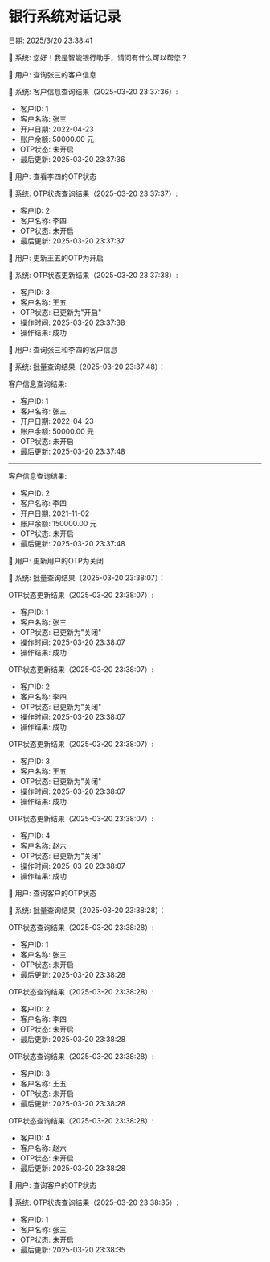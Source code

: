 # 银行系统对话记录

日期: 2025/3/20 23:38:41

🤖 系统: 您好！我是智能银行助手，请问有什么可以帮您？

👤 用户: 查询张三的客户信息

🤖 系统: 客户信息查询结果（2025-03-20 23:37:36）:
- 客户ID: 1
- 客户名称: 张三
- 开户日期: 2022-04-23
- 账户余额: 50000.00 元
- OTP状态: 未开启
- 最后更新: 2025-03-20 23:37:36

👤 用户: 查看李四的OTP状态

🤖 系统: OTP状态查询结果（2025-03-20 23:37:37）:
- 客户ID: 2
- 客户名称: 李四
- OTP状态: 未开启
- 最后更新: 2025-03-20 23:37:37

👤 用户: 更新王五的OTP为开启

🤖 系统: OTP状态更新结果（2025-03-20 23:37:38）:
- 客户ID: 3
- 客户名称: 王五
- OTP状态: 已更新为"开启"
- 操作时间: 2025-03-20 23:37:38
- 操作结果: 成功

👤 用户: 查询张三和李四的客户信息

🤖 系统: 批量查询结果（2025-03-20 23:37:48）：

客户信息查询结果:
- 客户ID: 1
- 客户名称: 张三
- 开户日期: 2022-04-23
- 账户余额: 50000.00 元
- OTP状态: 未开启
- 最后更新: 2025-03-20 23:37:48
----------------------------------------

客户信息查询结果:
- 客户ID: 2
- 客户名称: 李四
- 开户日期: 2021-11-02
- 账户余额: 150000.00 元
- OTP状态: 未开启
- 最后更新: 2025-03-20 23:37:48

👤 用户: 更新用户的OTP为关闭

🤖 系统: 批量查询结果（2025-03-20 23:38:07）：

OTP状态更新结果（2025-03-20 23:38:07）:
- 客户ID: 1
- 客户名称: 张三
- OTP状态: 已更新为"关闭"
- 操作时间: 2025-03-20 23:38:07
- 操作结果: 成功

OTP状态更新结果（2025-03-20 23:38:07）:
- 客户ID: 2
- 客户名称: 李四
- OTP状态: 已更新为"关闭"
- 操作时间: 2025-03-20 23:38:07
- 操作结果: 成功

OTP状态更新结果（2025-03-20 23:38:07）:
- 客户ID: 3
- 客户名称: 王五
- OTP状态: 已更新为"关闭"
- 操作时间: 2025-03-20 23:38:07
- 操作结果: 成功

OTP状态更新结果（2025-03-20 23:38:07）:
- 客户ID: 4
- 客户名称: 赵六
- OTP状态: 已更新为"关闭"
- 操作时间: 2025-03-20 23:38:07
- 操作结果: 成功



👤 用户: 查询客户的OTP状态

🤖 系统: 批量查询结果（2025-03-20 23:38:28）：

OTP状态查询结果（2025-03-20 23:38:28）:
- 客户ID: 1
- 客户名称: 张三
- OTP状态: 未开启
- 最后更新: 2025-03-20 23:38:28

OTP状态查询结果（2025-03-20 23:38:28）:
- 客户ID: 2
- 客户名称: 李四
- OTP状态: 未开启
- 最后更新: 2025-03-20 23:38:28

OTP状态查询结果（2025-03-20 23:38:28）:
- 客户ID: 3
- 客户名称: 王五
- OTP状态: 未开启
- 最后更新: 2025-03-20 23:38:28

OTP状态查询结果（2025-03-20 23:38:28）:
- 客户ID: 4
- 客户名称: 赵六
- OTP状态: 未开启
- 最后更新: 2025-03-20 23:38:28



👤 用户: 查询客户的OTP状态

🤖 系统: OTP状态查询结果（2025-03-20 23:38:35）:
- 客户ID: 1
- 客户名称: 张三
- OTP状态: 未开启
- 最后更新: 2025-03-20 23:38:35

